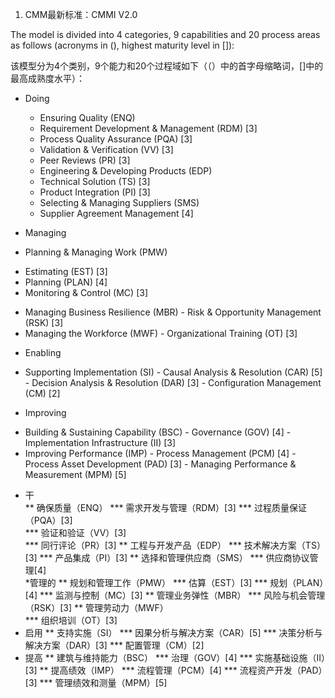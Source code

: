 1.  CMM最新标准：CMMI V2.0

  The model is divided into 4 categories, 9 capabilities and 20 process areas as follows (acronyms in (), highest maturity level in []):
  
  该模型分为4个类别，9个能力和20个过程域如下（（）中的首字母缩略词，[]中的最高成熟度水平）：
  
* Doing
  +    Ensuring Quality (ENQ)
  
   -  Requirement Development & Management (RDM) [3]
   -  Process Quality Assurance (PQA) [3]
   -  Validation & Verification (VV) [3]
   -  Peer Reviews (PR) [3]
   
  +    Engineering & Developing Products (EDP)
  
   -  Technical Solution (TS) [3]
   -  Product Integration (PI) [3]  
   
  +    Selecting & Managing Suppliers (SMS)
  
   -  Supplier Agreement Management [4]   
*  Managing

  +   Planning & Managing Work (PMW)
  
   -  Estimating (EST) [3]
   -  Planning (PLAN) [4]
   -  Monitoring & Control (MC) [3]   
   
  +    Managing Business Resilience (MBR) 
    - Risk & Opportunity Management (RSK) [3]    
  +    Managing the Workforce (MWF)
    -  Organizational Training (OT) [3]    
*  Enabling
  +    Supporting Implementation (SI)
    -  Causal Analysis & Resolution (CAR) [5]
    -  Decision Analysis & Resolution (DAR) [3]
    -  Configuration Management (CM) [2]  
*  Improving
  +    Building & Sustaining Capability (BSC)
    -  Governance (GOV) [4]
    -  Implementation Infrastructure (II) [3]
  +    Improving Performance (IMP)
    -  Process Management (PCM) [4]
    -  Process Asset Development (PAD) [3]
    -  Managing Performance & Measurement (MPM) [5]

*  干  
**   确保质量（ENQ） 
***   需求开发与管理（RDM）[3] 
***   过程质量保证（PQA）[3]  
***   验证和验证（VV）[3]  
***   同行评论（PR）[3]
**  工程与开发产品（EDP）
***   技术解决方案（TS）[3] 
***   产品集成（PI）[3]
**  选择和管理供应商（SMS） 
***  供应商协议管理[4]  
*管理的 
**  规划和管理工作（PMW）
***  估算（EST）[3] 
***  规划（PLAN）[4] 
***  监测与控制（MC）[3] 
**  管理业务弹性（MBR） 
***  风险与机会管理（RSK）[3] 
** 管理劳动力（MWF）  
***  组织培训（OT）[3]
* 启用
** 支持实施（SI）
*** 因果分析与解决方案（CAR）[5]
*** 决策分析与解决方案（DAR）[3]
*** 配置管理（CM）[2]
* 提高
** 建筑与维持能力（BSC）
*** 治理（GOV）[4]
*** 实施基础设施（II）[3]
** 提高绩效（IMP）
*** 流程管理（PCM）[4]
*** 流程资产开发（PAD）[3]
*** 管理绩效和测量（MPM）[5]
